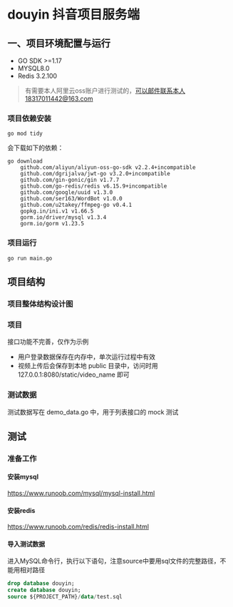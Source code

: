 # douyin 抖音项目服务端
## 一、项目环境配置与运行

- GO SDK >=1.17
- MYSQL8.0
- Redis 3.2.100

> 有需要本人阿里云oss账户进行测试的，可以邮件联系本人18317011442@163.com

### 项目依赖安装
```shell
go mod tidy
```
会下载如下的依赖：
```shell
go download
    github.com/aliyun/aliyun-oss-go-sdk v2.2.4+incompatible
    github.com/dgrijalva/jwt-go v3.2.0+incompatible
    github.com/gin-gonic/gin v1.7.7
    github.com/go-redis/redis v6.15.9+incompatible
    github.com/google/uuid v1.3.0
    github.com/ser163/WordBot v1.0.0
    github.com/u2takey/ffmpeg-go v0.4.1
    gopkg.in/ini.v1 v1.66.5
    gorm.io/driver/mysql v1.3.4
    gorm.io/gorm v1.23.5
```

### 项目运行
```shell
go run main.go
```

## 项目结构
### 项目整体结构设计图


### 项目

接口功能不完善，仅作为示例

* 用户登录数据保存在内存中，单次运行过程中有效
* 视频上传后会保存到本地 public 目录中，访问时用 127.0.0.1:8080/static/video_name 即可

### 测试数据

测试数据写在 demo_data.go 中，用于列表接口的 mock 测试

## 测试
### 准备工作
#### 安装mysql
https://www.runoob.com/mysql/mysql-install.html
#### 安装redis
https://www.runoob.com/redis/redis-install.html
#### 导入测试数据
进入MySQL命令行，执行以下语句，注意source中要用sql文件的完整路径，不能用相对路径
```sql
drop database douyin;
create database douyin;
source ${PROJECT_PATH}/data/test.sql
```